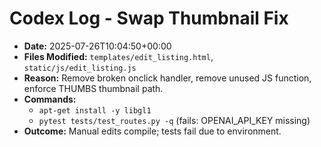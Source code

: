 # Codex Log - Swap Thumbnail Fix

- **Date:** 2025-07-26T10:04:50+00:00
- **Files Modified:** `templates/edit_listing.html`, `static/js/edit_listing.js`
- **Reason:** Remove broken onclick handler, remove unused JS function, enforce THUMBS thumbnail path.
- **Commands:**
  - `apt-get install -y libgl1`
  - `pytest tests/test_routes.py -q` (fails: OPENAI_API_KEY missing)
- **Outcome:** Manual edits compile; tests fail due to environment.
